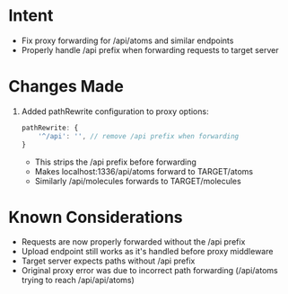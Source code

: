 # Intent
- Fix proxy forwarding for /api/atoms and similar endpoints
- Properly handle /api prefix when forwarding requests to target server

# Changes Made
1. Added pathRewrite configuration to proxy options:
   ```javascript
   pathRewrite: {
       '^/api': '', // remove /api prefix when forwarding
   }
   ```
   - This strips the /api prefix before forwarding
   - Makes localhost:1336/api/atoms forward to TARGET/atoms
   - Similarly /api/molecules forwards to TARGET/molecules

# Known Considerations
- Requests are now properly forwarded without the /api prefix
- Upload endpoint still works as it's handled before proxy middleware
- Target server expects paths without /api prefix
- Original proxy error was due to incorrect path forwarding (/api/atoms trying to reach /api/api/atoms)
